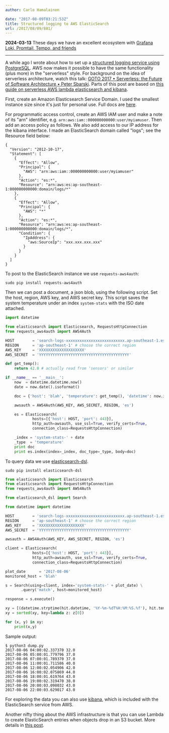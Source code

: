 ```yaml
---
author: Carlo Hamalainen

date: "2017-08-09T03:21:53Z"
title: Structured logging to AWS ElasticSearch
url: /2017/08/09/881/
---
```


**2024-03-13** These days we have an excellent ecosystem with [Grafana Loki, Promtail, Tempo, and friends](https://grafana.com)

---

A while ago I wrote about how to set up a [structured logging service using PostgreSQL](https://carlo-hamalainen.net/2016/04/27/structured-logging/). AWS now makes it possible to have the same functionality (plus more) in the "serverless" style. For background on the idea of serverless architecture, watch this talk: [GOTO 2017 • Serverless: the Future of Software Architecture • Peter Sbarski](https://www.youtube.com/watch?v=LAWjdZYrUgI&list=ULfG4Lndk-PTI&index=83). Parts of this post are based on [this guide on serverless AWS lambda elasticsearch and kibana](https://kerneltrick.in/serverless-aws-lambda-elasticsearch-kibana/).

First, create an Amazon Elasticsearch Service Domain. I used the smallest instance size since it's just for personal use. Full docs are [here](https://docs.aws.amazon.com/elasticsearch-service/latest/developerguide/es-createupdatedomains.html).

For programmatic access control, create an AWS IAM user and make a note of its "arn" identifier, e.g. ``arn:aws:iam::000000000000:user/myiamuser``. Then add an access policy as follows. We also add access to our IP address for the kibana interface. I made an ElasticSearch domain called "logs"; see the Resource field below:

```
{
  "Version": "2012-10-17",
  "Statement": [
    {
      "Effect": "Allow",
      "Principal": {
        "AWS": "arn:aws:iam::000000000000:user/myiamuser"
      },
      "Action": "es:*",
      "Resource": "arn:aws:es:ap-southeast-1:000000000000:domain/logs/*"
    },
    {
      "Effect": "Allow",
      "Principal": {
        "AWS": "*"
      },
      "Action": "es:*",
      "Resource": "arn:aws:es:ap-southeast-1:000000000000:domain/logs/*",
      "Condition": {
        "IpAddress": {
          "aws:SourceIp": "xxx.xxx.xxx.xxx"
        }
      }
    }
  ]
}
```

To post to the ElasticSearch instance we use ``requests-aws4auth``:

```
sudo pip install requests-aws4auth
```

Then we can post a document, a json blob, using the following script. Set the host, region, AWS key, and AWS secret key. This script saves the system temperature under an index ``system-stats`` with the ISO date attached.

```python
import datetime

from elasticsearch import Elasticsearch, RequestsHttpConnection
from requests_aws4auth import AWS4Auth

HOST        = 'search-logs-xxxxxxxxxxxxxxxxxxxxxxxxxx.ap-southeast-1.es.amazonaws.com' # see 'Endpoint' in ES status page
REGION      = 'ap-southeast-1' # choose the correct region
AWS_KEY     = 'XXXXXXXXXXXXXXXXXXXX'
AWS_SECRET  = 'YYYYYYYYYYYYYYYYYYYYYYYYYYYYYYYYYYYYYYYY'

def get_temp():
    return 42.0 # actually read from 'sensors' or similar

if __name__ == '__main__':
    now  = datetime.datetime.now()
    date = now.date().isoformat()

    doc = {'host': 'blah', 'temperature': get_temp(), 'datetime': now.isoformat()}

    awsauth = AWS4Auth(AWS_KEY, AWS_SECRET, REGION, 'es')

    es = Elasticsearch(
            hosts=[{'host': HOST, 'port': 443}],
            http_auth=awsauth, use_ssl=True, verify_certs=True,
            connection_class=RequestsHttpConnection)

    _index = 'system-stats-' + date
    _type  = 'temperature'
    print doc
    print es.index(index=_index, doc_type=_type, body=doc)
```

To query data we use [elasticsearch-dsl](https://elasticsearch-dsl.readthedocs.io/en/latest/).

```
sudo pip install elasticsearch-dsl
```

```python
from elasticsearch import Elasticsearch
from elasticsearch import RequestsHttpConnection
from requests_aws4auth import AWS4Auth

from elasticsearch_dsl import Search

from datetime import datetime

HOST        = 'search-logs-xxxxxxxxxxxxxxxxxxxxxxxxxx.ap-southeast-1.es.amazonaws.com' # see 'Endpoint' in ES status page
REGION      = 'ap-southeast-1' # choose the correct region
AWS_KEY     = 'XXXXXXXXXXXXXXXXXXXX'
AWS_SECRET  = 'YYYYYYYYYYYYYYYYYYYYYYYYYYYYYYYYYYYYYYYY'

awsauth = AWS4Auth(AWS_KEY, AWS_SECRET, REGION, 'es')

client = Elasticsearch(
            hosts=[{'host': HOST, 'port': 443}],
            http_auth=awsauth, use_ssl=True, verify_certs=True,
            connection_class=RequestsHttpConnection)

plot_date      = '2017-08-06'
monitored_host = 'blah'

s = Search(using=client, index='system-stats-' + plot_date) \
       .query('match', host=monitored_host)

response = s.execute()

xy = [(datetime.strptime(hit.datetime, '%Y-%m-%dT%H:%M:%S.%f'), hit.temperature) for hit in response]
xy = sorted(xy, key=lambda z: z[0])

for (x, y) in xy:
    print(x,y)
```

Sample output:

```
$ python3 dump.py
2017-08-06 04:00:02.337370 32.0
2017-08-06 05:00:01.779796 37.0
2017-08-06 07:00:01.789370 37.0
2017-08-06 11:00:01.711586 40.0
2017-08-06 12:00:02.054906 42.0
2017-08-06 16:00:02.075869 44.0
2017-08-06 18:00:01.619764 43.0
2017-08-06 19:00:02.319470 38.0
2017-08-06 20:00:03.098032 43.0
2017-08-06 22:00:03.629017 43.0
```

For exploring the data you can also use [kibana](https://aws.amazon.com/elasticsearch-service/kibana/), which is included with the ElasticSearch service from AWS.

Another nifty thing about the AWS infrastructure is that you can use Lambda to create ElasticSearch entries when objects drop in an S3 bucket. More details in [this post](https://kerneltrick.in/serverless-aws-lambda-elasticsearch-kibana/).
